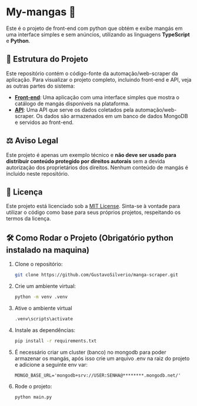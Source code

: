 # My-mangas 🥭

Este é o projeto de front-end com python que obtém e exibe mangás em uma interface simples e sem anúncios, utilizando as linguagens **TypeScript** e **Python**.

## 📂 Estrutura do Projeto

Este repositório contém o código-fonte da automação/web-scraper da aplicação. Para visualizar o projeto completo, incluindo front-end e API, veja as outras partes do sistema:

- [**Front-end**](https://github.com/GustavoSilverio/my-mangas-front): Uma aplicação com uma interface simples que mostra o catálogo de mangás disponiveis na plataforma.
- [**API**](https://github.com/GustavoSilverio/my-mangas-api): Uma API que serve os dados coletados pela automação/web-scraper. Os dados são armazenados em um banco de dados MongoDB e servidos ao front-end.

## ⚖️ Aviso Legal

Este projeto é apenas um exemplo técnico e **não deve ser usado para distribuir conteúdo protegido por direitos autorais** sem a devida autorização dos proprietários dos direitos. Nenhum conteúdo de mangás é incluído neste repositório.

## 📄 Licença

Este projeto está licenciado sob a [MIT License](LICENSE). Sinta-se à vontade para utilizar o código como base para seus próprios projetos, respeitando os termos da licença.

## 🛠️ Como Rodar o Projeto (Obrigatório python instalado na maquina)

1. Clone o repositório:
   ```bash
   git clone https://github.com/GustavoSilverio/manga-scraper.git
    ```
2. Crie um ambiente virtual:
    ```bash
    python -m venv .venv
    ```
3. Ative o ambiente virtual
    ```bash
    .venv\scripts\activate
    ```
4. Instale as dependências:
    ```bash
    pip install -r requirements.txt
    ```
5. É necessário criar um cluster (banco) no mongodb para poder armazenar os mangás, após isso crie um arquivo .env na raiz do projeto e adicione a seguinte env var:
    ```env
    MONGO_BASE_URL='mongodb+srv://USER:SENHA@********.mongodb.net/'
    ```   
6. Rode o projeto:
    ```bash
    python main.py
    ```
